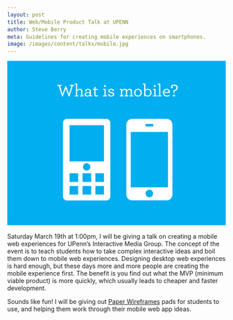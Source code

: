 ```yaml
---
layout: post
title: Web/Mobile Product Talk at UPENN
author: Steve Berry
meta: Guidelines for creating mobile experiences on smartphones.
image: /images/content/talks/mobile.jpg
---
```


<img src="/images/content/talks/mobile.jpg" alt="Web/Mobile Product Talk" class="scale-with-grid"/>


Saturday March 19th at 1:00pm, I will be giving a talk on creating a mobile web experiences for UPenn’s Interactive Media Group. The concept of the event is to teach students how to take complex interactive ideas and boil them down to mobile web experiences. Designing desktop web experiences is hard enough, but these days more and more people are creating the mobile experience first. The benefit is you find out what the MVP (minimum viable product) is more quickly, which usually leads to cheaper and faster development.

<p>Sounds like fun! I will be giving out <a href="http://www.paperwireframes.com" target="blank">Paper Wireframes</a> pads for students to use, and helping them work through their mobile web app ideas.</p>

<div class="deck_container">
  <script src="http://speakerdeck.com/embed/4ec48a465a972b00510025b9.js"></script>
</div>